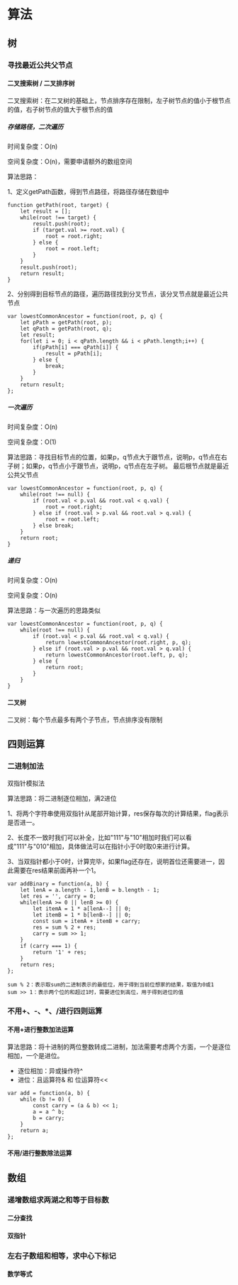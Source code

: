 # 算法
## 树
### 寻找最近公共父节点
#### 二叉搜索树 / 二叉排序树
二叉搜索树：在二叉树的基础上，节点排序存在限制，左子树节点的值小于根节点的值，右子树节点的值大于根节点的值
##### 存储路径，二次遍历
时间复杂度：O(n)

空间复杂度：O(n)，需要申请额外的数组空间

算法思路：

1、定义getPath函数，得到节点路径，将路径存储在数组中

```allykeynamelanguage
function getPath(root, target) {
    let result = [];
    while(root !== target) {
        result.push(root);
        if (target.val >= root.val) {
            root = root.right;
        } else {
            root = root.left;
        }
    }
    result.push(root);
    return result;
}
```

2、分别得到目标节点的路径，遍历路径找到分叉节点，该分叉节点就是最近公共节点

```allykeynamelanguage
var lowestCommonAncestor = function(root, p, q) {
    let pPath = getPath(root, p);
    let qPath = getPath(root, q);
    let result;
    for(let i = 0; i < qPath.length && i < pPath.length;i++) {
        if(pPath[i] === qPath[i]) {
            result = pPath[i];
        } else {
            break;
        }
    }
    return result;
};
```
##### 一次遍历
时间复杂度：O(n)

空间复杂度：O(1)

算法思路：寻找目标节点的位置，如果p，q节点大于跟节点，说明p，q节点在右子树；如果p，q节点小于跟节点，说明p，q节点在左子树。
最后根节点就是最近公共父节点

```allykeynamelanguage
var lowestCommonAncestor = function(root, p, q) {
    while(root !== null) {
        if (root.val < p.val && root.val < q.val) {
            root = root.right;
        } else if (root.val > p.val && root.val > q.val) {
            root = root.left;
        } else break;
    }
    return root;
}
```
##### 递归
时间复杂度：O(n)

空间复杂度：O(n)

算法思路：与一次遍历的思路类似

```allykeynamelanguage
var lowestCommonAncestor = function(root, p, q) {
    while(root !== null) {
        if (root.val < p.val && root.val < q.val) {
            return lowestCommonAncestor(root.right, p, q);
        } else if (root.val > p.val && root.val > q.val) {
            return lowestCommonAncestor(root.left, p, q);
        } else {
            return root;
        }
    }
}
```
#### 二叉树
二叉树：每个节点最多有两个子节点，节点排序没有限制

## 四则运算
### 二进制加法
双指针模拟法

算法思路：将二进制逐位相加，满2进位

1、将两个字符串使用双指针从尾部开始计算，res保存每次的计算结果，flag表示是否进一。

2、长度不一致时我们可以补全，比如"111"与"10"相加时我们可以看成"111"与"010"相加，具体做法可以在指针小于0时取0来进行计算。

3、当双指针都小于0时，计算完毕，如果flag还存在，说明首位还需要进一，因此需要在res结果前面再补一个1。

```allykeynamelanguage
var addBinary = function(a, b) {
    let lenA = a.length - 1,lenB = b.length - 1;
    let res = '', carry = 0;
    while(lenA >= 0 || lenB >= 0) {
        let itemA = 1 * a[lenA--] || 0;
        let itemB = 1 * b[lenB--] || 0;
        const sum = itemA + itemB + carry;
        res = sum % 2 + res;
        carry = sum >> 1;
    }
    if (carry === 1) {
        return '1' + res;
    }
    return res;
};
```

    sum % 2：表示取sum的二进制表示的最低位，用于得到当前位想家的结果，取值为0或1
    sum >> 1：表示两个位的和超过1时，需要进位到高位，用于得到进位的值
### 不用+、-、*、/进行四则运算
#### 不用+进行整数加法运算
算法思路：将十进制的两位整数转成二进制，加法需要考虑两个方面，一个是逐位相加，一个是进位。

- 逐位相加：异或操作符^
- 进位：且运算符& 和 位运算符<<

```allykeynamelanguage
var add = function(a, b) {
    while (b != 0) {
        const carry = (a & b) << 1;
        a = a ^ b;
        b = carry;
    }
    return a;
};
```
#### 不用/进行整数除法运算

## 数组
### 递增数组求两湖之和等于目标数
#### 二分查找

#### 双指针

### 左右子数组和相等，求中心下标记
#### 数学等式